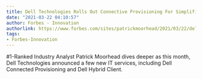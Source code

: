 ```yaml
---
title: Dell Technologies Rolls Out Connective Provisioning For Simplified IT Experience
date: "2021-03-22 04:10:57"
author: Forbes - Innovation
authorlink: https://www.forbes.com/sites/patrickmoorhead/2021/03/22/dell-technologies-rolls-out-connective-provisioning-for-simplified-it-experience/
tags:
- Forbes-Innovation
---
```

#1-Ranked Industry Analyst Patrick Moorhead dives deeper as this month, Dell Technologies announced a few new IT services, including Dell Connected Provisioning and Dell Hybrid Client.